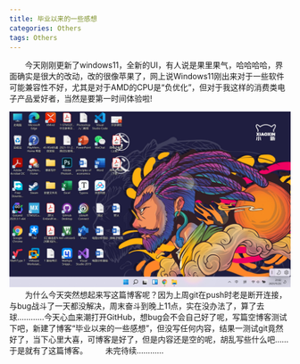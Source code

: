 ```yaml
---
title: 毕业以来的一些感想
categories: Others  
tags: Others 
---
```


　　今天刚刚更新了windows11，全新的UI，有人说是果里果气，哈哈哈哈，界面确实是很大的改动，改的很像苹果了，网上说Windows11刚出来对于一些软件可能兼容性不好，尤其是对于AMD的CPU是“负优化”，但对于我这样的消费类电子产品爱好者，当然是要第一时间体验啦!
<div align=center><img src="/public/image/毕业以来的一些感想/Windows11.jpg"/></div>
　　为什么今天突然想起来写这篇博客呢？因为上周git在push时老是断开连接，与bug战斗了一天都没解决，周末奋斗到晚上11点，实在没办法了，算了去球…………今天心血来潮打开GitHub，想bug会不会自己好了呢，写篇空博客测试下吧，新建了博客“毕业以来的一些感想”，但没写任何内容，结果一测试git竟然好了，当下心里大喜，可博客是好了，但是内容还是空的呢，胡乱写些什么吧……于是就有了这篇博客。  
　　未完待续…………